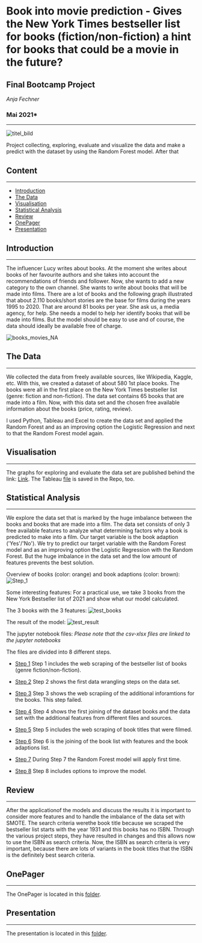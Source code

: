 # Book into movie prediction - Gives the New York Times bestseller list for books (fiction/non-fiction) a hint for books that could be a movie in the future?
## Final Bootcamp Project
*Anja Fechner*

### Mai 2021*
***
![titel_bild](https://github.com/AnjaFechner/My_final_project/tree/main/pictures/titel_bild.png)

Project collecting, exploring, evaluate and visualize the data and make a predict with the dataset by using the Random Forest model. After that 


## Content
***

- [Introduction](#introduction)
- [The Data](#the-data)
- [Visualisation](#visualisation)
- [Statistical Analysis](#statistical-analysis)
- [Review](#review)
- [OnePager](#onepager)
- [Presentation](#presentation)

## Introduction
***

The influencer Lucy writes about books. At the moment she writes about books of her favourite authors and she takes into account the recommendations of friends and follower. 
Now, she wants to add a new category to the own channel. She wants to write about books that will be made into films. There are a lot of books and the following graph illustrated that about 2.110 books/short stories are the base for films during the years 1995 to 2020. 
That are around 81 books per year. She ask us, a media agency, for help. She needs a model to help her identify books that will be made into films.
But the model should be easy to use and of course, the data should ideally be available free of charge.

![books_movies_NA](https://github.com/AnjaFechner/My_final_project/tree/main/pictures/books_movies_NA.PNG)


## The Data 
***

We collected the data from freely available sources, like Wikipedia, Kaggle, etc. With this, we created a dataset of about 580 1st place books. 
The books were all in the first place on the New York Times bestseller list (genre: fiction and non-fiction). The data set contains 65 books that are made into a film.
Now, with this data set and the chosen free available information about the books (price, rating, review).

I used Python, Tableau and Excel to create the data set and applied the Random Forest and as an improving option the Logistic Regression and next to that the Random Forest model again.


## Visualisation
***

The graphs for exploring and evaluate the data set are published behind the link: [Link](https://public.tableau.com/profile/anja.fechner#!/).
The Tableau [file](https://github.com/AnjaFechner/My_final_project/tree/main/Tableau) is saved in the Repo, too.

## Statistical Analysis 
***

We explore the data set that is marked by the huge imbalance between the books and books that are made into a film.
The data set consists of only 3 free available features to analyze what determining factors why a book is predicted to make into a film.
Our target variable is the book adaption ('Yes'/'No').
We try to predict our target variable with the Random Forest model and as an improving option the Logistic Regression with the Random Forest.
But the huge imbalance in the data set and the low amount of features prevents the best solution. 


Overview of books (color: orange) and book adaptions (color: brown):
![Step_1](https://github.com/AnjaFechner/My_final_project/pictures/Step_1.PNG)

Some interesting features:
For a practical use, we take 3 books from the New York Bestseller list of 2021 and show what our model calculated.

The 3 books with the 3 features:
![test_books](https://github.com/AnjaFechner/My_final_project/tree/main/pictures/test_books.PNG)

The result of the model:
![test_result](https://github.com/AnjaFechner/My_final_project/tree/main/pictures/test_result.PNG)

The jupyter notebook files:
*Please note that the csv-xlsx files are linked to the jupyter notebooks*

The files are divided into 8 different steps.

- [Step 1](https://github.com/AnjaFechner/My_final_project/main/Step_1_web_scraping_nyt_bestseller/Step_1_Scraping_New_York_Times_Bestseller_Books_wikipedia.ipynb) 
Step 1 includes the web scraping of the bestseller list of books (genre fiction/non-fiction).

- [Step 2](https://github.com/AnjaFechner/My_final_project/main/Step_2_data_wrangeling/Step_2_Data_Wrangeling.ipynb)
Step 2 shows the first data wrangling steps on the data set.

- [Step 3](https://github.com/AnjaFechner/My_final_project/main/Step_3_web_scraping_AMZ_error/Step_3_Web_Scraping_AMZ.ipynb)
Step 3 shows the web scrapiing of the additional inforamtions for the books. This step failed.

- [Step 4](https://github.com/AnjaFechner/My_final_project/main/Step_4_join_the_files_bs_books_and_rating/Step_4_join_files-books_and_ratings_for_books.ipynb)
Step 4 shows the first joining of the dataset books and the data set with the additional features from different files and sources.

- [Step 5](https://github.com/AnjaFechner/My_final_project/main/Step_5_book_into_films/Step_5_Web_Scraping_book_into_movie.ipynb)
Step 5 includes the web scraping of book titles that were filmed.

- [Step 6](https://github.com/AnjaFechner/My_final_project/main/Step_6_join_bestseller_books_with_films/Step_6_Join_bestseller_books_with_films.ipynb)
Step 6 is the joining of the book list with features and the book adaptions list.

- [Step 7](https://github.com/AnjaFechner/My_final_project/main/Step_7_apply_NLP_and_Random_Forest/Step_7_NLP_and_Random_Forest.ipynb)
During Step 7 the Random Forest model will apply first time.

- [Step 8](https://github.com/AnjaFechner/My_final_project/main/Step_8_try_to_improve_the_model/Step_8_try_to_improve_the_model.ipynb)
Step 8 includes options to improve the model.


## Review
***

After the applicationof the models and discuss the results it is important to consider more features and to handle the imbalance of the data set with SMOTE. 
The search criteria werethe book title because we scraped the bestseller list starts with the year 1931 and this books has no ISBN. Through the various project steps, they have resulted in changes and this allows now to use the ISBN as search criteria. 
Now, the ISBN as search criteria is very important, because there are lots of variants in the book titles that the ISBN is the definitely best search criteria.


## OnePager
***

The OnePager is located in this [folder](https://github.com/AnjaFechner/My_final_project/main/one_pager).


## Presentation
***

The presentation is located in this [folder](https://github.com/AnjaFechner/My_final_project/main/presentation).